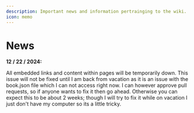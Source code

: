 ```yaml
---
description: Important news and information pertrainging to the wiki.
icon: memo
---
```


# News

**12 / 22 / 2024:**

All embedded links and content within pages will be temporarily down. This issue will not be fixed until I am back from vacation as it is an issue with the book.json file which I can not access right now. I can however approve pull requests, so if anyone wants to fix it then go ahead. Otherwise you can expect this to be about 2 weeks; though I will try to fix it while on vacation I just don't have my computer so its a little tricky.
